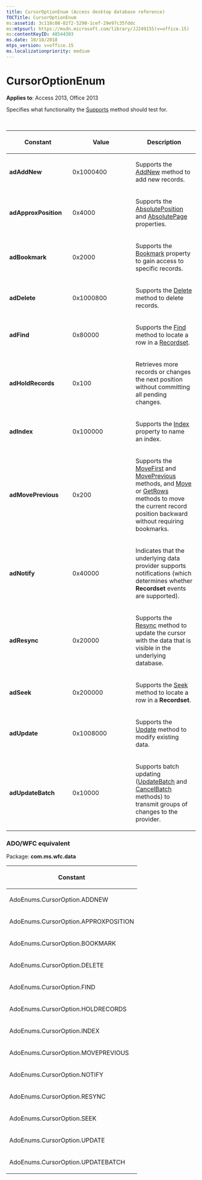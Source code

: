 ```yaml
---
title: CursorOptionEnum (Access desktop database reference)
TOCTitle: CursorOptionEnum
ms:assetid: 3c118c08-02f2-5290-1cef-29e97c35fddc
ms:mtpsurl: https://msdn.microsoft.com/library/JJ249155(v=office.15)
ms:contentKeyID: 48544303
ms.date: 10/18/2018
mtps_version: v=office.15
ms.localizationpriority: medium
---
```


# CursorOptionEnum

**Applies to**: Access 2013, Office 2013

Specifies what functionality the [Supports](supports-method-ado.md) method should test for.

<br/>

<table>
<colgroup>
<col style="width: 33%" />
<col style="width: 33%" />
<col style="width: 33%" />
</colgroup>
<thead>
<tr class="header">
<th><p>Constant</p></th>
<th><p>Value</p></th>
<th><p>Description</p></th>
</tr>
</thead>
<tbody>
<tr class="odd">
<td><p><strong>adAddNew</strong></p></td>
<td><p>0x1000400</p></td>
<td><p>Supports the <a href="addnew-method-ado.md">AddNew</a> method to add new records.</p></td>
</tr>
<tr class="even">
<td><p><strong>adApproxPosition</strong></p></td>
<td><p>0x4000</p></td>
<td><p>Supports the <a href="absoluteposition-property-ado.md">AbsolutePosition</a> and <a href="absolutepage-property-ado.md">AbsolutePage</a> properties.</p></td>
</tr>
<tr class="odd">
<td><p><strong>adBookmark</strong></p></td>
<td><p>0x2000</p></td>
<td><p>Supports the <a href="bookmark-property-ado.md">Bookmark</a> property to gain access to specific records.</p></td>
</tr>
<tr class="even">
<td><p><strong>adDelete</strong></p></td>
<td><p>0x1000800</p></td>
<td><p>Supports the <a href="delete-method-ado-recordset.md">Delete</a> method to delete records.</p></td>
</tr>
<tr class="odd">
<td><p><strong>adFind</strong></p></td>
<td><p>0x80000</p></td>
<td><p>Supports the <a href="find-method-ado.md">Find</a> method to locate a row in a <a href="recordset-object-ado.md">Recordset</a>.</p></td>
</tr>
<tr class="even">
<td><p><strong>adHoldRecords</strong></p></td>
<td><p>0x100</p></td>
<td><p>Retrieves more records or changes the next position without committing all pending changes.</p></td>
</tr>
<tr class="odd">
<td><p><strong>adIndex</strong></p></td>
<td><p>0x100000</p></td>
<td><p>Supports the <a href="index-property-ado.md">Index</a> property to name an index.</p></td>
</tr>
<tr class="even">
<td><p><strong>adMovePrevious</strong></p></td>
<td><p>0x200</p></td>
<td><p>Supports the <a href="movefirst-movelast-movenext-and-moveprevious-methods-ado.md">MoveFirst</a> and <a href="movefirst-movelast-movenext-and-moveprevious-methods-ado.md">MovePrevious</a> methods, and <a href="move-method-ado.md">Move</a> or <a href="getrows-method-ado.md">GetRows</a> methods to move the current record position backward without requiring bookmarks.</p></td>
</tr>
<tr class="odd">
<td><p><strong>adNotify</strong></p></td>
<td><p>0x40000</p></td>
<td><p>Indicates that the underlying data provider supports notifications (which determines whether <strong>Recordset</strong> events are supported).</p></td>
</tr>
<tr class="even">
<td><p><strong>adResync</strong></p></td>
<td><p>0x20000</p></td>
<td><p>Supports the <a href="resync-method-ado.md">Resync</a> method to update the cursor with the data that is visible in the underlying database.</p></td>
</tr>
<tr class="odd">
<td><p><strong>adSeek</strong></p></td>
<td><p>0x200000</p></td>
<td><p>Supports the <a href="seek-method-ado.md">Seek</a> method to locate a row in a <strong>Recordset</strong>.</p></td>
</tr>
<tr class="even">
<td><p><strong>adUpdate</strong></p></td>
<td><p>0x1008000</p></td>
<td><p>Supports the <a href="update-method-ado.md">Update</a> method to modify existing data.</p></td>
</tr>
<tr class="odd">
<td><p><strong>adUpdateBatch</strong></p></td>
<td><p>0x10000</p></td>
<td><p>Supports batch updating (<a href="updatebatch-method-ado.md">UpdateBatch</a> and <a href="cancelbatch-method-ado.md">CancelBatch</a> methods) to transmit groups of changes to the provider.</p></td>
</tr>
</tbody>
</table>


### ADO/WFC equivalent

Package: **com.ms.wfc.data**

<table>
<colgroup>
<col style="width: 100%" />
</colgroup>
<thead>
<tr class="header">
<th><p>Constant</p></th>
</tr>
</thead>
<tbody>
<tr class="odd">
<td><p>AdoEnums.CursorOption.ADDNEW</p></td>
</tr>
<tr class="even">
<td><p>AdoEnums.CursorOption.APPROXPOSITION</p></td>
</tr>
<tr class="odd">
<td><p>AdoEnums.CursorOption.BOOKMARK</p></td>
</tr>
<tr class="even">
<td><p>AdoEnums.CursorOption.DELETE</p></td>
</tr>
<tr class="odd">
<td><p>AdoEnums.CursorOption.FIND</p></td>
</tr>
<tr class="even">
<td><p>AdoEnums.CursorOption.HOLDRECORDS</p></td>
</tr>
<tr class="odd">
<td><p>AdoEnums.CursorOption.INDEX</p></td>
</tr>
<tr class="even">
<td><p>AdoEnums.CursorOption.MOVEPREVIOUS</p></td>
</tr>
<tr class="odd">
<td><p>AdoEnums.CursorOption.NOTIFY</p></td>
</tr>
<tr class="even">
<td><p>AdoEnums.CursorOption.RESYNC</p></td>
</tr>
<tr class="odd">
<td><p>AdoEnums.CursorOption.SEEK</p></td>
</tr>
<tr class="even">
<td><p>AdoEnums.CursorOption.UPDATE</p></td>
</tr>
<tr class="odd">
<td><p>AdoEnums.CursorOption.UPDATEBATCH</p></td>
</tr>
</tbody>
</table>

